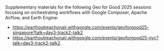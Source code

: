 Supplementary materials for the following Geo for Good 2025 sessions focusing on orchestrating workflows with Google Composer, Apache Airflow, and Earth Engine:

* https://earthoutreachonair.withgoogle.com/events/geoforgood25-singapore?talk=day3-track2-talk2
* https://earthoutreachonair.withgoogle.com/events/geoforgood25-nyc?talk=day3-track2-talk2.

